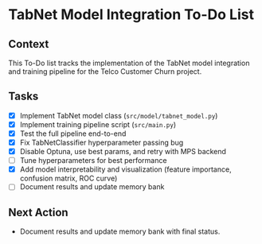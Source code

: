 # TabNet Model Integration To-Do List

## Context
This To-Do list tracks the implementation of the TabNet model integration and training pipeline for the Telco Customer Churn project.

## Tasks
- [x] Implement TabNet model class (`src/model/tabnet_model.py`)
- [x] Implement training pipeline script (`src/main.py`)
- [x] Test the full pipeline end-to-end
- [x] Fix TabNetClassifier hyperparameter passing bug
- [x] Disable Optuna, use best params, and retry with MPS backend
- [ ] Tune hyperparameters for best performance
 - [x] Add model interpretability and visualization (feature importance, confusion matrix, ROC curve)
 - [ ] Document results and update memory bank

## Next Action
- Document results and update memory bank with final status.

